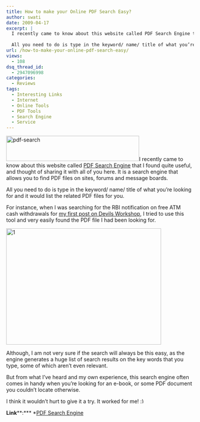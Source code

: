 ```yaml
---
title: How to make your Online PDF Search Easy?
author: swati
date: 2009-04-17
excerpt: |
  I recently came to know about this website called PDF Search Engine that I found quite useful, and thought of sharing it with all of you here. It is a search engine that allows you to find PDF files on sites, forums and message boards.
  
  All you need to do is type in the keyword/ name/ title of what you’re looking for and it would list the related PDF files for you.
url: /how-to-make-your-online-pdf-search-easy/
views:
  - 108
dsq_thread_id:
  - 2947096998
categories:
  - Reviews
tags:
  - Interesting Links
  - Internet
  - Online Tools
  - PDF Tools
  - Search Engine
  - Service
---
```

<img class="alignleft size-full wp-image-5967" src="http://cdn.devilsworkshop.org/files/2009/04/pdf-search.gif" alt="pdf-search" width="357" height="68" />I recently came to know about this website called <a href="http://www.pdf-search-engine.com" onclick="_gaq.push(['_trackEvent', 'outbound-article', 'http://www.pdf-search-engine.com', 'PDF Search Engine']);" target="_blank">PDF Search Engine</a> that I found quite useful, and thought of sharing it with all of you here. It is a search engine that allows you to find PDF files on sites, forums and message boards.

All you need to do is type in the keyword/ name/ title of what you’re looking for and it would list the related PDF files for you.

For instance, when I was searching for the RBI notification on free ATM cash withdrawals for <a title="Now Use Any Bank's ATM For Free! Err...Really?" href="http://devilsworkshop.org/now-use-any-bank%E2%80%99s-atm-for-free-err%E2%80%A6-really/" target="_blank">my first post on Devils Workshop</a>, I tried to use this tool and very easily found the PDF file I had been looking for.

<img style="border: 0pt none;margin-left: auto;margin-right: auto" src="http://cdn.devilsworkshop.org/files/2009/04/1-thumb.jpg" border="0" alt="1" width="416" height="313" />

Although, I am not very sure if the search will always be this easy, as the engine generates a huge list of search results on the key words that you type, some of which aren’t even relevant.

But from what I’ve heard and my own experience, this search engine often comes in handy when you’re looking for an e-book, or some PDF document you couldn’t locate otherwise.

I think it wouldn&#8217;t hurt to give it a try. It worked for me! <img src="http://devilsworkshop.org/wp-includes/images/smilies/simple-smile.png" alt=":)" class="wp-smiley" style="height: 1em; max-height: 1em;" />

**Link****:*** *<a href="http://www.pdf-search-engine.com" onclick="_gaq.push(['_trackEvent', 'outbound-article', 'http://www.pdf-search-engine.com', 'PDF Search Engine']);" target="_blank">PDF Search Engine</a>
